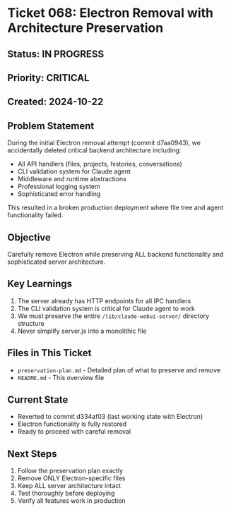 # Ticket 068: Electron Removal with Architecture Preservation

## Status: IN PROGRESS
## Priority: CRITICAL
## Created: 2024-10-22

## Problem Statement
During the initial Electron removal attempt (commit d7aa0943), we accidentally deleted critical backend architecture including:
- All API handlers (files, projects, histories, conversations)
- CLI validation system for Claude agent
- Middleware and runtime abstractions
- Professional logging system
- Sophisticated error handling

This resulted in a broken production deployment where file tree and agent functionality failed.

## Objective
Carefully remove Electron while preserving ALL backend functionality and sophisticated server architecture.

## Key Learnings
1. The server already has HTTP endpoints for all IPC handlers
2. The CLI validation system is critical for Claude agent to work
3. We must preserve the entire `/lib/claude-webui-server/` directory structure
4. Never simplify server.js into a monolithic file

## Files in This Ticket
- `preservation-plan.md` - Detailed plan of what to preserve and remove
- `README.md` - This overview file

## Current State
- Reverted to commit d334af03 (last working state with Electron)
- Electron functionality is fully restored
- Ready to proceed with careful removal

## Next Steps
1. Follow the preservation plan exactly
2. Remove ONLY Electron-specific files
3. Keep ALL server architecture intact
4. Test thoroughly before deploying
5. Verify all features work in production